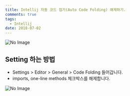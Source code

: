 ```yaml
---
title: Intellij 자동 코드 접기(Auto Code Folding) 해제하기.
comments: true
tags:
  - Intellij
date: 2018-07-02
---
```


![No Image](/assets/logo/Intellij.png)

## Setting 하는 방법
- Settings > Editor > General > Code Folding 들어갑니다.
- imports, one-line methods 체크박스를 해제합니다.

![No Image](/assets/posts/20180702/1.png)

